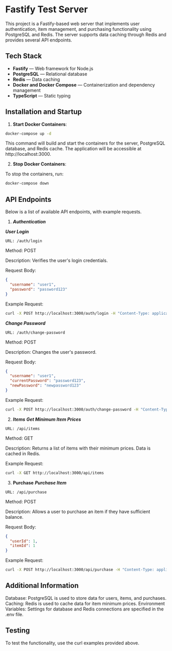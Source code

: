 
# Fastify Test Server

This project is a Fastify-based web server that implements user authentication, item management, and purchasing functionality using PostgreSQL and Redis. The server supports data caching through Redis and provides several API endpoints.

## Tech Stack

- **Fastify** — Web framework for Node.js  
- **PostgreSQL** — Relational database  
- **Redis** — Data caching  
- **Docker and Docker Compose** — Containerization and dependency management  
- **TypeScript** — Static typing  

## Installation and Startup

1. **Start Docker Containers**:

```bash
docker-compose up -d  
```
This command will build and start the containers for the server, PostgreSQL database, and Redis cache. The application will be accessible at http://localhost:3000.

2. **Stop Docker Containers**:

To stop the containers, run:

```bash
docker-compose down  
```

## API Endpoints

Below is a list of available API endpoints, with example requests.

1. ***Authentication***

***User Login***

`URL: /auth/login`

Method: POST

Description: Verifies the user's login credentials.

Request Body:

```json
{  
  "username": "user1",  
  "password": "password123"  
}  
```
Example Request:

```bash
curl -X POST http://localhost:3000/auth/login -H "Content-Type: application/json" -d '{"username": "user1", "password": "password123"}'  
```
***Change Password***

`URL: /auth/change-password`

Method: POST

Description: Changes the user's password.

Request Body:

```json
{  
  "username": "user1",  
  "currentPassword": "password123",  
  "newPassword": "newpassword123"  
}
```

Example Request:

```bash
curl -X POST http://localhost:3000/auth/change-password -H "Content-Type: application/json" -d '{"username": "user1", "currentPassword": "password123", "newPassword": "newpassword123"}'  
```

2. ***Items***
***Get Minimum Item Prices***

`URL: /api/items`

Method: GET

Description: Returns a list of items with their minimum prices. Data is cached in Redis.

Example Request:

```bash
curl -X GET http://localhost:3000/api/items  
```
3. **Purchase**
***Purchase Item***

`URL: /api/purchase`

Method: POST

Description: Allows a user to purchase an item if they have sufficient balance.

Request Body:

```json
{  
  "userId": 1,  
  "itemId": 1  
}  
```

Example Request:

```bash
curl -X POST http://localhost:3000/api/purchase -H "Content-Type: application/json" -d '{"userId": 1, "itemId": 1}'  
```

## Additional Information
Database: PostgreSQL is used to store data for users, items, and purchases.
Caching: Redis is used to cache data for item minimum prices.
Environment Variables: Settings for database and Redis connections are specified in the .env file.

## Testing
To test the functionality, use the curl examples provided above.


